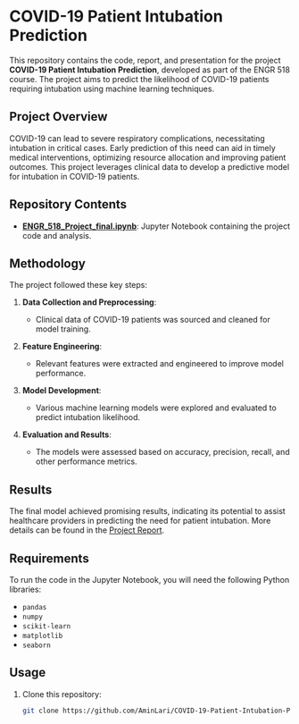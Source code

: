 # COVID-19 Patient Intubation Prediction

This repository contains the code, report, and presentation for the project **COVID-19 Patient Intubation Prediction**, developed as part of the ENGR 518 course. The project aims to predict the likelihood of COVID-19 patients requiring intubation using machine learning techniques.

## Project Overview

COVID-19 can lead to severe respiratory complications, necessitating intubation in critical cases. Early prediction of this need can aid in timely medical interventions, optimizing resource allocation and improving patient outcomes. This project leverages clinical data to develop a predictive model for intubation in COVID-19 patients.

## Repository Contents

- **[ENGR_518_Project_final.ipynb](ENGR_518_Project_final.ipynb)**: Jupyter Notebook containing the project code and analysis.

## Methodology

The project followed these key steps:

1. **Data Collection and Preprocessing**: 
    - Clinical data of COVID-19 patients was sourced and cleaned for model training.
  
2. **Feature Engineering**: 
    - Relevant features were extracted and engineered to improve model performance.
  
3. **Model Development**: 
    - Various machine learning models were explored and evaluated to predict intubation likelihood.
  
4. **Evaluation and Results**: 
    - The models were assessed based on accuracy, precision, recall, and other performance metrics.

## Results

The final model achieved promising results, indicating its potential to assist healthcare providers in predicting the need for patient intubation. More details can be found in the [Project Report](Project_Report_final.pdf).

## Requirements

To run the code in the Jupyter Notebook, you will need the following Python libraries:

- `pandas`
- `numpy`
- `scikit-learn`
- `matplotlib`
- `seaborn`

## Usage

1. Clone this repository:
   ```bash
   git clone https://github.com/AminLari/COVID-19-Patient-Intubation-Prediction.git

